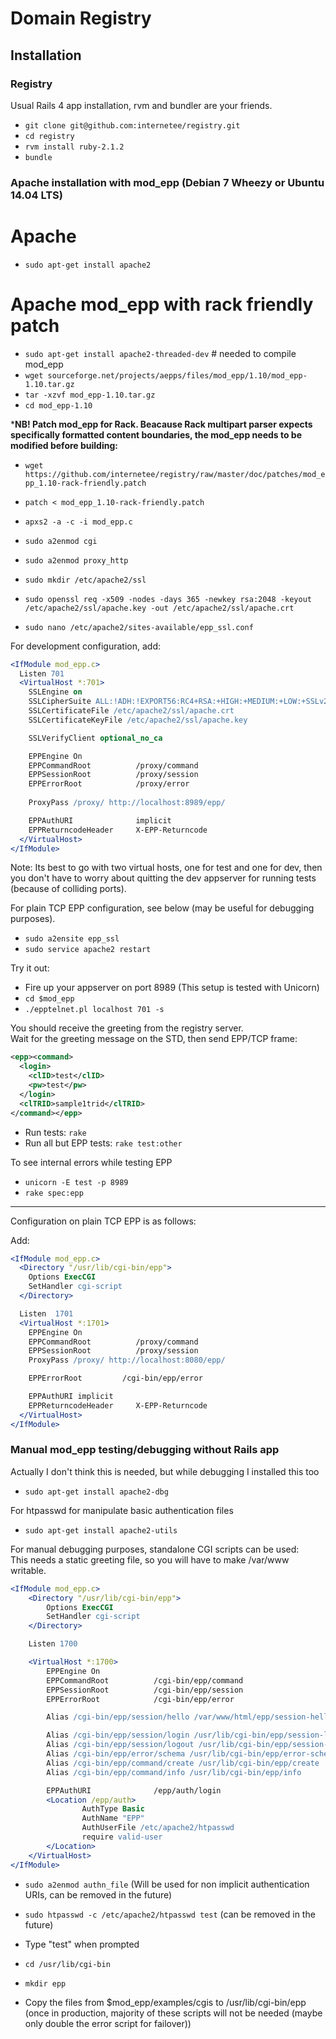 Domain Registry
===============

Installation
------------

### Registry 

Usual Rails 4 app installation, rvm and bundler are your friends. 

* `git clone git@github.com:internetee/registry.git`
* `cd registry`
* `rvm install ruby-2.1.2`
* `bundle`

### Apache installation with mod_epp (Debian 7 Wheezy or Ubuntu 14.04 LTS)

# Apache
* `sudo apt-get install apache2`

# Apache mod_epp with rack friendly patch
* `sudo apt-get install apache2-threaded-dev` # needed to compile mod_epp
* `wget sourceforge.net/projects/aepps/files/mod_epp/1.10/mod_epp-1.10.tar.gz`
* `tar -xzvf mod_epp-1.10.tar.gz`
* `cd mod_epp-1.10`

***NB! Patch mod_epp for Rack. Beacause Rack multipart parser expects specifically formatted content 
boundaries, the mod_epp needs to be modified before building:**
* `wget https://github.com/internetee/registry/raw/master/doc/patches/mod_epp_1.10-rack-friendly.patch`
* `patch < mod_epp_1.10-rack-friendly.patch`


* `apxs2 -a -c -i mod_epp.c`  
* `sudo a2enmod cgi`
* `sudo a2enmod proxy_http`
* `sudo mkdir /etc/apache2/ssl`
* `sudo openssl req -x509 -nodes -days 365 -newkey rsa:2048 -keyout /etc/apache2/ssl/apache.key -out /etc/apache2/ssl/apache.crt`
* `sudo nano /etc/apache2/sites-available/epp_ssl.conf`

For development configuration, add:
```apache
<IfModule mod_epp.c>
  Listen 701
  <VirtualHost *:701>
    SSLEngine on
    SSLCipherSuite ALL:!ADH:!EXPORT56:RC4+RSA:+HIGH:+MEDIUM:+LOW:+SSLv2:+EXP:+eNULL
    SSLCertificateFile /etc/apache2/ssl/apache.crt
    SSLCertificateKeyFile /etc/apache2/ssl/apache.key

    SSLVerifyClient optional_no_ca

    EPPEngine On
    EPPCommandRoot          /proxy/command
    EPPSessionRoot          /proxy/session
    EPPErrorRoot            /proxy/error
    
    ProxyPass /proxy/ http://localhost:8989/epp/

    EPPAuthURI              implicit
    EPPReturncodeHeader     X-EPP-Returncode
  </VirtualHost>
</IfModule>
```

Note: Its best to go with two virtual hosts, one for test and one for dev, 
then you don't have to worry about quitting the dev appserver for running tests (because of colliding ports).

For plain TCP EPP configuration, see below (may be useful for debugging purposes).

* `sudo a2ensite epp_ssl`
* `sudo service apache2 restart`

Try it out:

* Fire up your appserver on port 8989 (This setup is tested with Unicorn)
* `cd $mod_epp`
* `./epptelnet.pl localhost 701 -s`

You should receive the greeting from the registry server.  
Wait for the greeting message on the STD, then send EPP/TCP frame:

```xml
<epp><command>
  <login>
    <clID>test</clID>
    <pw>test</pw>
  </login>
  <clTRID>sample1trid</clTRID>
</command></epp>
```

* Run tests: `rake`
* Run all but EPP tests: `rake test:other`

To see internal errors while testing EPP
* `unicorn -E test -p 8989`
* `rake spec:epp`

---

Configuration on plain TCP EPP is as follows:

Add:
```apache
<IfModule mod_epp.c>
  <Directory "/usr/lib/cgi-bin/epp">
    Options ExecCGI
    SetHandler cgi-script
  </Directory>

  Listen  1701
  <VirtualHost *:1701>
    EPPEngine On
    EPPCommandRoot          /proxy/command
    EPPSessionRoot          /proxy/session
    ProxyPass /proxy/ http://localhost:8080/epp/

    EPPErrorRoot         /cgi-bin/epp/error

    EPPAuthURI implicit
    EPPReturncodeHeader     X-EPP-Returncode
  </VirtualHost>
</IfModule>
```


### Manual mod_epp testing/debugging without Rails app


Actually I don't think this is needed, but while debugging I installed this too
* `sudo apt-get install apache2-dbg` 

For htpasswd for manipulate basic authentication files
* `sudo apt-get install apache2-utils`      

For manual debugging purposes, standalone CGI scripts can be used:  
This needs a static greeting file, so you will have to make /var/www writable.

```apache
<IfModule mod_epp.c>
    <Directory "/usr/lib/cgi-bin/epp">
        Options ExecCGI
        SetHandler cgi-script
    </Directory>

    Listen 1700

    <VirtualHost *:1700>
        EPPEngine On
        EPPCommandRoot          /cgi-bin/epp/command
        EPPSessionRoot          /cgi-bin/epp/session
        EPPErrorRoot            /cgi-bin/epp/error

        Alias /cgi-bin/epp/session/hello /var/www/html/epp/session-hello

        Alias /cgi-bin/epp/session/login /usr/lib/cgi-bin/epp/session-login
        Alias /cgi-bin/epp/session/logout /usr/lib/cgi-bin/epp/session-logout
        Alias /cgi-bin/epp/error/schema /usr/lib/cgi-bin/epp/error-schema
        Alias /cgi-bin/epp/command/create /usr/lib/cgi-bin/epp/create
        Alias /cgi-bin/epp/command/info /usr/lib/cgi-bin/epp/info

        EPPAuthURI              /epp/auth/login
        <Location /epp/auth>
                AuthType Basic
                AuthName "EPP"
                AuthUserFile /etc/apache2/htpasswd
                require valid-user
        </Location>
    </VirtualHost>
</IfModule>
```

* `sudo a2enmod authn_file` (Will be used for non implicit authentication URIs, can be removed in the future)

* `sudo htpasswd -c /etc/apache2/htpasswd test` (can be removed in the future)
* Type "test" when prompted
* `cd /usr/lib/cgi-bin`
* `mkdir epp`
* Copy the files from $mod_epp/examples/cgis to /usr/lib/cgi-bin/epp (once in production, majority of these scripts will not be needed (maybe only double the error script for failover))
